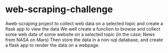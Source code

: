 # web-scraping-challenge
Aweb-scraping project to collect web data on a selected topic and create a flask app to view the data
We well create a function to browse and collect some web data of some website on a selected topic (in the case; News from NASA on Mars) 
Then store the data in a non-sql database, and create a flask app to render the data on a webpage.
